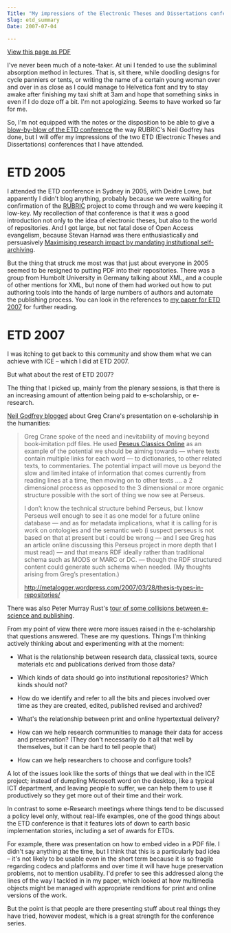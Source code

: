 ```yaml
---
Title: "My impressions of the Electronic Theses and Dissertations conference series"
Slug: etd_summary
Date: 2007-07-04

---
```

[View this page as PDF](/blog/2007/07/04/etd_summary/100.pdf)

<div>

I've never been much of a note-taker. At uni I tended to use the
subliminal absorption method in lectures. That is, sit there, while
doodling designs for cycle panniers or tents, or writing the name of a
certain young woman over and over in as close as I could manage to
Helvetica font and try to stay awake after finishing my taxi shift at
3am and hope that something sinks in even if I do doze off a bit. I'm
not apologizing. Seems to have worked so far for me.

So, I'm not equipped with the notes or the disposition to be able to
give a [blow-by-blow of the ETD
conference](http://metalogger.wordpress.com/tag/e-theses-and-etd-conference/)
the way RUBRIC's Neil Godfrey has done, but I will offer my impressions
of the two ETD (Electronic Theses and Dissertations) conferences that I
have attended.

# <span id="id1"></span>ETD 2005

I attended the ETD conference in Sydney in 2005, with Deidre Lowe, but
apparently I didn't blog anything, probably because we were waiting for
confirmation of the [RUBRIC](http://rubric.edu.au/) project to come
through and we were keeping it low-key. My recollection of that
conference is that it was a good introduction not only to the idea of
electronic theses, but also to the world of repositories. And I got
large, but not fatal dose of Open Access evangelism, because Stevan
Harnad was there enthusiastically and persuasively [Maximising research
impact by mandating institutional
self-archiving](ttp://adt.caul.edu.au/etd2005/papers/143harnad.pdf).

But the thing that struck me most was that just about everyone in 2005
seemed to be resigned to putting PDF into their repositories. There was
a group from Humbolt University in Germany talking about XML, and a
couple of other mentions for XML, but none of them had worked out how to
put authoring tools into the hands of large numbers of authors and
automate the publishing process. You can look in the references to [my
paper for ETD 2007](http://eprints.usq.edu.au/archive/00002653/) for
further reading.

# <span id="id2"></span>ETD 2007

I was itching to get back to this community and show them what we can
achieve with ICE <span class="spCh spChx2013">–</span> which I did at
ETD 2007.

But what about the rest of ETD 2007?

The thing that I picked up, mainly from the plenary sessions, is that
there is an increasing amount of attention being paid to e-scholarship,
or e-research.

[Neil Godfrey
blogged](http://metalogger.wordpress.com/2007/06/28/etd-uppsala-conference-update-5/)
about Greg Crane's presentation on e-scholarship in the humanities:

> Greg Crane spoke of the need and inevitability of moving beyond
> book-imitation pdf files. He used [Peseus Classics
> Online](http://www.perseus.tufts.edu/) as an example of the potential
> we should be aiming towards <span class="spCh spChx2014">—</span>
> where texts contain multiple links for each word <span
> class="spCh spChx2014">—</span> to dictionaries, to other related
> texts, to commentaries. The potential impact will move us beyond the
> slow and limited intake of information that comes currently from
> reading lines at a time, then moving on to other texts <span
> class="spCh spChx2026">…</span>. a 2 dimensional process as opposed to
> the 3 dimensional or more organic structure possible with the sort of
> thing we now see at Perseus.
>
> I don<span class="spCh spChx2019">’</span>t know the technical
> structure behind Perseus, but I know Perseus well enough to see it as
> one model for a future online database <span
> class="spCh spChx2014">—</span> and as for metadata implications, what
> it is calling for is work on ontologies and the semantic web (i
> suspect perseus is not based on that at present but i could be wrong
> <span class="spCh spChx2014">—</span> and I see Greg has an article
> online discussing this Perseus project in more depth that I must read)
> <span class="spCh spChx2014">—</span> and that means RDF ideally
> rather than traditional schema such as MODS or MARC or DC. <span
> class="spCh spChx2014">—</span> though the RDF structured content
> could generate such schema when needed. (My thoughts arising from
> Greg<span class="spCh spChx2019">’</span>s presentation.)
>
> <http://metalogger.wordpress.com/2007/03/28/thesis-types-in-repositories/>

There was also Peter Murray Rust's [tour of some collisions between
e-science and
publishing](http://wwmm.ch.cam.ac.uk/blogs/murrayrust/?p=366).

From my point of view there were more issues raised in the e-scholarship
that questions answered. These are my questions. Things I'm thinking
actively thinking about and experimenting with at the moment:

-   What is the relationship between research data, classical texts,
    source materials etc and publications derived from those data?

-   Which kinds of data should go into institutional repositories? Which
    kinds should not?

-   How do we identify and refer to all the bits and pieces involved
    over time as they are created, edited, published revised and
    archived?

-   What's the relationship between print and online hypertextual
    delivery?

-   How can we help research communities to manage their data for access
    and preservation? (They don't necessarily do it all that well by
    themselves, but it can be hard to tell people that)

-   How can we help researchers to choose and configure tools?

A lot of the issues look like the sorts of things that we deal with in
the ICE project; instead of dumpling Microsoft word on the desktop, like
a typical ICT department, and leaving people to suffer, we can help them
to use it productively so they get more out of their time and their
work.

In contrast to some e-Research meetings where things tend to be
discussed a policy level only, without real-life examples, one of the
good things about the ETD conference is that it features lots of down to
earth basic implementation stories, including a set of awards for ETDs.

For example, there was presentation on how to embed video in a PDF file.
I didn't say anything at the time, but I think that this is a
particularly bad idea <span class="spCh spChx2013">–</span> it's not
likely to be usable even in the short term because it is so fragile
regarding codecs and platforms and over time it will have huge
preservation problems, not to mention usability. I'd prefer to see this
addressed along the lines of the way I tackled in in my paper, which
looked at how multimedia objects might be managed with appropriate
renditions for print and online versions of the work.

But the point is that people are there presenting stuff about real
things they have tried, however modest, which is a great strength for
the conference series.

</div>
